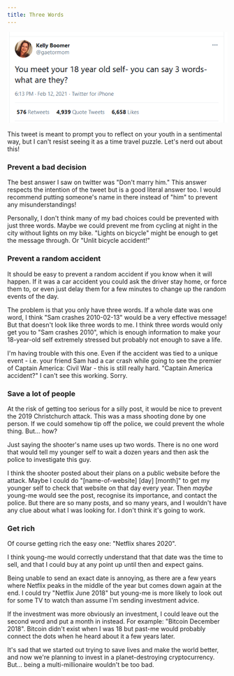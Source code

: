 ```yaml
---
title: Three Words
---
```


![Someone tweets: "You meet your 18 year old self- you can say 3 words- what are they?"](/journal/images/2021-02-13-three-words.png)

This tweet is meant to prompt you to reflect on your youth in a sentimental way, but I can't resist seeing it as a time travel puzzle. Let's nerd out about this!

### Prevent a bad decision

The best answer I saw on twitter was "Don't marry him." This answer respects the intention of the tweet but is a good literal answer too. I would recommend putting someone's name in there instead of "him" to prevent any misunderstandings!

Personally, I don't think many of my bad choices could be prevented with just three words. Maybe we could prevent me from cycling at night in the city without lights on my bike. "Lights on bicycle" might be enough to get the message through. Or "Unlit bicycle accident!"

### Prevent a random accident

It should be easy to prevent a random accident if you know when it will happen. If it was a car accident you could ask the driver stay home, or force them to, or even just delay them for a few minutes to change up the random events of the day.

The problem is that you only have three words. If a whole date was one word, I think "Sam crashes 2010-02-13" would be a very effective message! But that doesn't look like three words to me. I think three words would only get you to "Sam crashes 2010", which is enough information to make your 18-year-old self extremely stressed but probably not enough to save a life.

I'm having trouble with this one. Even if the accident was tied to a unique event - i.e. your friend Sam had a car crash while going to see the premier of Captain America: Civil War - this is still really hard. "Captain America accident?" I can't see this working. Sorry.

### Save a lot of people

At the risk of getting too serious for a silly post, it would be nice to prevent the 2019 Christchurch attack. This was a mass shooting done by one person. If we could somehow tip off the police, we could prevent the whole thing. But... how?

Just saying the shooter's name uses up two words. There is no one word that would tell my younger self to wait a dozen years and then ask the police to investigate this guy.

I think the shooter posted about their plans on a public website before the attack. Maybe I could do "[name-of-website] [day] [month]" to get my younger self to check that website on that day every year. Then _maybe_ young-me would see the post, recognise its importance, and contact the police. But there are so many posts, and so many years, and I wouldn't have any clue about what I was looking for. I don't think it's going to work.

### Get rich

Of course getting rich the easy one: "Netflix shares 2020".

I think young-me would correctly understand that that date was the time to sell, and that I could buy at any point up until then and expect gains.

Being unable to send an exact date is annoying, as there are a few years where Netflix peaks in the middle of the year but comes down again at the end. I could try "Netflix June 2018" but young-me is more likely to look out for some TV to watch than assume I'm sending investment advice.

If the investment was more obviously an investment, I could leave out the second word and put a month in instead. For example: "Bitcoin December 2018". Bitcoin didn't exist when I was 18 but past-me would probably connect the dots when he heard about it a few years later.

It's sad that we started out trying to save lives and make the world better, and now we're planning to invest in a planet-destroying cryptocurrency. But… being a multi-millionaire wouldn't be too bad.
